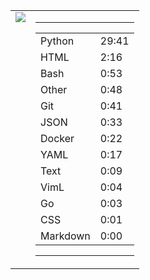 
<table><tr>
<td valign="top">
  <img src="https://wakatime.com/share/@Aperture/0cd21d5d-ac4f-458d-9c71-d06f479c1297.png" />
</td>

<td valign="top">
  <hr>
  <table>
    <tr><td>Python</td><td>29:41</td></tr><tr><td>HTML</td><td>2:16</td></tr><tr><td>Bash</td><td>0:53</td></tr><tr><td>Other</td><td>0:48</td></tr><tr><td>Git</td><td>0:41</td></tr><tr><td>JSON</td><td>0:33</td></tr><tr><td>Docker</td><td>0:22</td></tr><tr><td>YAML</td><td>0:17</td></tr><tr><td>Text</td><td>0:09</td></tr><tr><td>VimL</td><td>0:04</td></tr><tr><td>Go</td><td>0:03</td></tr><tr><td>CSS</td><td>0:01</td></tr><tr><td>Markdown</td><td>0:00</td></tr>
  </table>
  <hr>
</td>
</tr></table>

